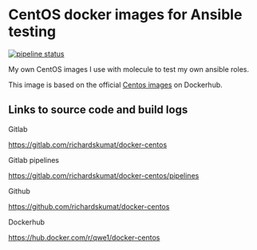# CentOS docker images for Ansible testing

[![pipeline status](https://gitlab.com/richardskumat/docker-centos/badges/master/pipeline.svg)](https://gitlab.com/richardskumat/docker-centos/commits/master)

My own CentOS images I use with molecule to test my
own ansible roles.

This image is based on the official [Centos images](https://hub.docker.com/_/centos)
on Dockerhub.

## Links to source code and build logs

Gitlab

https://gitlab.com/richardskumat/docker-centos

Gitlab pipelines

https://gitlab.com/richardskumat/docker-centos/pipelines

Github

https://github.com/richardskumat/docker-centos

Dockerhub

https://hub.docker.com/r/qwe1/docker-centos